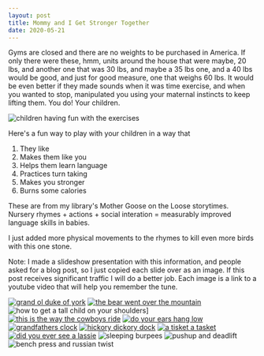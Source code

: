 ```yaml
---
layout: post
title: Mommy and I Get Stronger Together
date: 2020-05-21
---
```


Gyms are closed and there are no weights to be purchased in America. If only there were these, hmm, units around the house that were maybe, 20 lbs, and another one that was 30 lbs, and maybe a 35 lbs one, and a 40 lbs would be good, and just for good measure, one that weighs 60 lbs. It would be even better if they made sounds when it was time exercise, and when you wanted to stop, manipulated you using your maternal instincts to keep lifting them. You do!  Your children. 

![children having fun with the exercises](/post-images/exercises-banner.png)

Here's a fun way to play with your children in a way that 

1. They like
2. Makes them like you
3. Helps them learn language
4. Practices turn taking
5. Makes you stronger
6. Burns some calories 

These are from my library's Mother Goose on the Loose storytimes. Nursery rhymes + actions + social interation = measurably improved language skills in babies. 

I just added more physical movements to the rhymes to kill even more birds with this one stone. 

Note: I made a slideshow presentation with this information, and people asked for a blog post, so I just copied each slide over as an image. If this post receives significant traffic I will do a better job. Each image is a link to a youtube video that will help you remember the tune. 

[![grand ol duke of york](/post-images/baby-weights-1.png)](https://www.youtube.com/watch?v=KGvEQTQaTbQ)
[![the bear went over the mountain](/post-images/baby-weights-2.png)](https://www.youtube.com/watch?v=KCLjdL8g-8s)
![how to get a tall child on your shoulders](/post-images/baby-weights-3.png)]
[![this is the way the cowboys ride](/post-images/baby-weights-4.png)](https://www.youtube.com/watch?v=zs_tDQeg2mg)
[![do your ears hang low](/post-images/baby-weights-5.png)](https://www.youtube.com/watch?v=vFAcnqTFVLI)
[![grandfathers clock](/post-images/baby-weights-6.png)](https://www.youtube.com/watch?v=FS2Jo2C7mG8)
[![hickory dickory dock](/post-images/hickory-dickory-dock.png)](https://www.youtube.com/watch?v=HGgsklW-mtg)
[![a tisket a tasket](/post-images/baby-weights-7.png)](https://www.youtube.com/watch?v=YKodv0AuaBc)
[![did you ever see a lassie](/post-images/baby-weights-8.png)](https://www.youtube.com/watch?v=KqzvQaAnkYY)
![sleeping burpees](/post-images/baby-weights-9.png)
![pushup and deadlift](/post-images/baby-weights-10.png)
![bench press and russian twist](/post-images/baby-weights-11.png)

